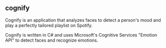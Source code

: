 ## cognify

Cognify is an application that analyzes faces to detect a person's mood and play a perfectly tailored playlist on Spotify.

Cognify is written in C# and uses Microsoft's Cognitive Services "Emotion API" to detect faces and recognize emotions.
